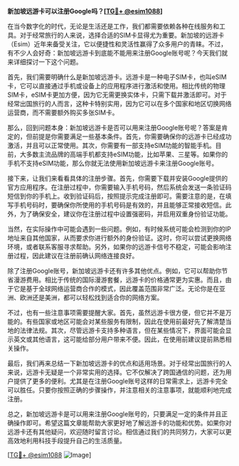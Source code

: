 **新加坡远游卡可以注册Google吗？[[TG💪+ @esim1088](https://t.me/s/esim1088)]**

在当今数字化的时代，无论是生活还是工作，我们都需要依赖各种在线服务和工具。对于经常旅行的人来说，选择合适的SIM卡显得尤为重要。新加坡的远游卡（Esim）近年来备受关注，它以便捷性和灵活性赢得了众多用户的青睐。不过，有不少人会好奇：新加坡远游卡到底能不能用来注册Google账号呢？今天我们就来详细探讨一下这个问题。

首先，我们需要明确什么是新加坡远游卡。远游卡是一种电子SIM卡，也叫eSIM卡，它可以直接通过手机或设备上的应用程序进行激活和使用。相比传统的物理SIM卡，eSIM卡更加方便，因为它无需更换实体卡，只需下载并激活即可。对于经常出国旅行的人而言，这种卡特别实用，因为它可以在多个国家和地区切换网络运营商，而不需要额外购买多张SIM卡。

那么，回到问题本身：新加坡远游卡是否可以用来注册Google账号呢？答案是肯定的，但前提是你需要满足一些基本条件。首先，你需要确保你的远游卡已经成功激活，并且可以正常使用。其次，你需要有一部支持eSIM功能的智能手机。目前，大多数主流品牌的高端手机都支持eSIM功能，比如苹果、三星等。如果你的手机不支持eSIM功能，那么你就无法使用新加坡远游卡来注册Google账号。

接下来，让我们来看看具体的注册步骤。首先，你需要下载并安装Google提供的官方应用程序。在注册过程中，你需要输入手机号码，然后系统会发送一条验证码短信到你的手机上。收到验证码后，按照提示完成注册即可。需要注意的是，在填写手机号码时，要确保你所使用的手机号码是有效的，并且能够正常接收短信。此外，为了确保安全，建议你在注册过程中设置强密码，并启用双重身份验证功能。

当然，在实际操作中可能会遇到一些问题。例如，有时候系统可能会检测到你的IP地址来自其他国家，从而要求你进行额外的身份验证。这时，你可以尝试更换网络环境，或者联系客服寻求帮助。另外，如果你的远游卡信号不稳定，可能会影响注册过程，因此建议在注册前确认网络连接良好。

除了注册Google账号，新加坡远游卡还有许多其他优点。例如，它可以帮助你节省漫游费用。相比于传统的国际漫游套餐，远游卡的价格通常更为实惠。而且，由于它是基于全球网络运营商合作的模式，因此覆盖范围非常广泛。无论你是在亚洲、欧洲还是美洲，都可以轻松找到适合你的网络方案。

不过，也有一些注意事项需要提醒大家。首先，虽然远游卡很方便，但它并不是万能的。有些国家或地区可能会对某些服务有限制，因此在使用前最好先了解清楚当地的法律法规。其次，尽管远游卡支持多种语言，但在某些情况下，界面可能会显示英文或其他语言，这可能给部分用户带来不便。因此，在使用前建议提前熟悉相关操作。

最后，我们再来总结一下新加坡远游卡的优点和适用场景。对于经常出国旅行的人来说，远游卡无疑是一个非常实用的选择。它不仅解决了跨国通信的问题，还为用户提供了更多的便利。尤其是在注册Google账号这样的日常需求上，远游卡完全可以胜任。只要你按照正确的步骤操作，并注意相关的注意事项，就能顺利地完成注册。

总之，新加坡远游卡是可以用来注册Google账号的，只要满足一定的条件并且正确操作即可。希望这篇文章能帮助大家更好地了解远游卡的功能和优势。如果你对远游卡还有其他疑问，欢迎随时留言讨论。相信通过我们的共同努力，大家可以更高效地利用科技手段提升自己的生活质量。

[[TG💪+ @esim1088](https://t.me/s/esim1088) ![Image](https://i.postimg.cc/4NQfJmqS/Snipaste-2025-05-13-00-14-12.png)]